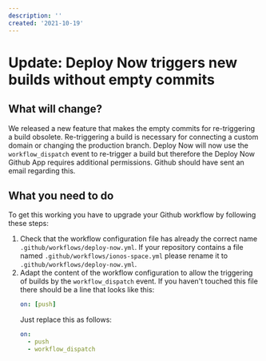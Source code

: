 ```yaml
---
description: ''
created: '2021-10-19'
---
```


# Update: Deploy Now triggers new builds without empty commits

## What will change?

We released a new feature that makes the empty commits for re-triggering a build obsolete.
Re-triggering a build is necessary for connecting a custom domain or changing the production branch.
Deploy Now will now use the `workflow_dispatch` event to re-trigger a build but therefore the Deploy Now Github App requires additional permissions.
Github should have sent an email regarding this.

## What you need to do

To get this working you have to upgrade your Github workflow by following these steps:

1. Check that the workflow configuration file has already the correct name `.github/workflows/deploy-now.yml`. If your repository contains a file named `.github/workflows/ionos-space.yml` please rename it to `.github/workflows/deploy-now.yml`.
2. Adapt the content of the workflow configuration to allow the triggering of builds by the `workflow_dispatch` event. If you haven't touched this file there should be a line that looks like this:
   ```yaml
   on: [push]
   ```
   Just replace this as follows:
   ```yaml
   on:
     - push
     - workflow_dispatch
   ```
